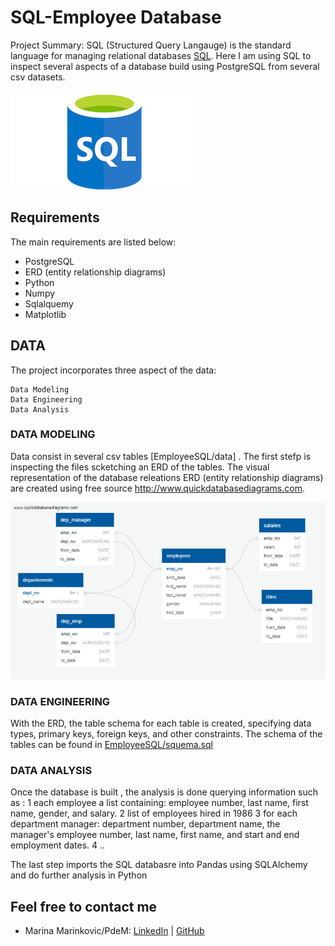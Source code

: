 # SQL-Employee Database

Project Summary:
SQL (Structured Query Langauge) is the standard language for managing relational databases [SQL](https://en.wikipedia.org/wiki/SQL). Here I am using SQL to inspect several aspects of a database build using PostgreSQL from several csv datasets. 

![](EmployeeSQL/Images/sql_logo.png)

## Requirements
The main requirements are listed below:

- PostgreSQL 
- ERD (entity relationship diagrams)
- Python 
- Numpy
- Sqlalquemy
- Matplotlib

## DATA
The project incorporates three aspect of the data: 

    Data Modeling
    Data Engineering
    Data Analysis

### DATA MODELING

Data consist in several csv tables [EmployeeSQL/data] . The first stefp is inspecting the files scketching an ERD of the tables. The visual representation of the database releations ERD (entity relationship diagrams) are created using free source http://www.quickdatabasediagrams.com. 

![](EmployeeSQL/Images/QuickDBD-EmployeeSQL.png)

### DATA ENGINEERING

With the ERD, the table schema for each table is created, specifying data types, primary keys, foreign keys, and other constraints.  The schema of the tables can be found in [EmployeeSQL/squema.sql](EmployeeSQL/squema.sql)

### DATA ANALYSIS 

Once the database is built , the analysis is done querying information such as : 
    1 each employee a list containing: employee number, last name, first name, gender, and salary.
    2 list of employees hired in 1986
    3 for each department manager: department number, department name, the manager's employee number, last name, first name, and start and end employment dates.
    4 .. 

The last step  imports the SQL databasre into Pandas using SQLAlchemy and do further analysis in Python 

## Feel free to contact me
* Marina Marinkovic/PdeM: [LinkedIn](https://www.linkedin.com/in/marinamarinkovic/) | [GitHub](https://github.com/MPdeM)
